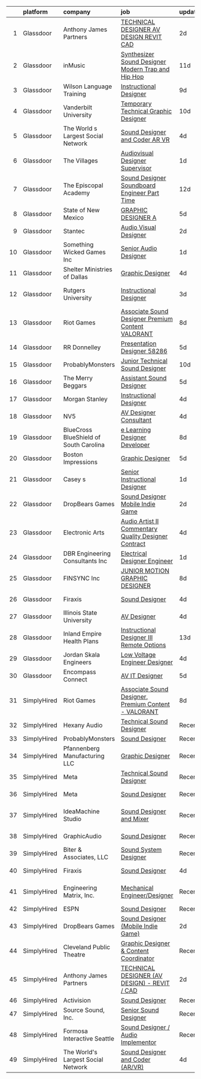 

|    | platform    | company                                | job                                                                                                                                                                                                                                                                                                                                                                                                                                                                                                                                                                                                                                                                                                                                                                                                                                                                                                                                                                       | update_time   | location              |
|---:|:------------|:---------------------------------------|:--------------------------------------------------------------------------------------------------------------------------------------------------------------------------------------------------------------------------------------------------------------------------------------------------------------------------------------------------------------------------------------------------------------------------------------------------------------------------------------------------------------------------------------------------------------------------------------------------------------------------------------------------------------------------------------------------------------------------------------------------------------------------------------------------------------------------------------------------------------------------------------------------------------------------------------------------------------------------|:--------------|:----------------------|
|  1 | Glassdoor   | Anthony James Partners                 | [TECHNICAL DESIGNER  AV DESIGN    REVIT   CAD](https://www.glassdoor.com/partner/jobListing.htm?pos=104&ao=1110586&s=58&guid=00000183736ea2c59239db0b6cd44970&src=GD_JOB_AD&t=SR&vt=w&ea=1&cs=1_26cbaf56&cb=1664088974576&jobListingId=1008156846454&cpc=56C4EA4A1A191A49&jrtk=3-0-1gdpmt8sc2p8m001-1gdpmt8svgahs800-4e4ff46551c44c9c--6NYlbfkN0DROSrv34Jk2zQhZijQsDnd00-vWfWRvGJlNk1lx3O-5QfQfbpW_0r-xuzy2v8bRwWw0oGxG2t78MdhC3nOHI-NaeHjZZliCwloy-0CbQbt5uvWw06Fsc-wswcl8olXaKl5kSW5p2vfYg7ckq1YZW2h7bZfy5rgSSg7mekuHgE44keEqzyC49geS7e1C6vRje6cfrLsAiVlnhcHjeNZSYvOaebGRZdzSYxCyxK4BrGe8yYBaPUQ5vkAM63ZfPKbn53XY00TAShIzlP6nXeZjBQ0bfqv8TCOX5MWNE-XbwyUyyyOgclQlpBmgnD5cu_xv5gmYZp9YjfUqsOQPi-EAJ0z5K1beeVFTg2_fbMqAEVsk5OuMBs2gLgtg7T1Q_lEeOdT_zUNpzkArP4dUgL3AL4c7uGHWYaJEO0Lv4xGykDWkdLXTNyk2t_PMa5S-WkSY9kmKB2J1E9uVa5SZEhcZ48672pwONzBosMdfNFeezYhv9ecFt4kNlubeMhVN_IGaI1HveMXIvWJ5w%3D%3D)                                                                       | 2d            | Remote                |
|  2 | Glassdoor   | inMusic                                | [Synthesizer Sound Designer   Modern Trap and Hip Hop](https://www.glassdoor.com/partner/jobListing.htm?pos=108&ao=1136043&s=58&guid=00000183736ea2c59239db0b6cd44970&src=GD_JOB_AD&t=SR&vt=w&cs=1_a9d31558&cb=1664088974576&jobListingId=1008138172762&jrtk=3-0-1gdpmt8sc2p8m001-1gdpmt8svgahs800-ceb38f3a94f4f8a8-)                                                                                                                                                                                                                                                                                                                                                                                                                                                                                                                                                                                                                                                     | 11d           | Remote                |
|  3 | Glassdoor   | Wilson Language Training               | [Instructional Designer](https://www.glassdoor.com/partner/jobListing.htm?pos=128&ao=1136043&s=58&guid=00000183736ea2c59239db0b6cd44970&src=GD_JOB_AD&t=SR&vt=w&cs=1_008b0213&cb=1664088974578&jobListingId=1008143778407&jrtk=3-0-1gdpmt8sc2p8m001-1gdpmt8svgahs800-162e40f75f43b1da-)                                                                                                                                                                                                                                                                                                                                                                                                                                                                                                                                                                                                                                                                                   | 9d            | Oxford, MA            |
|  4 | Glassdoor   | Vanderbilt University                  | [Temporary Technical  Graphic Designer](https://www.glassdoor.com/partner/jobListing.htm?pos=120&ao=1136043&s=58&guid=00000183736ea2c59239db0b6cd44970&src=GD_JOB_AD&t=SR&vt=w&cs=1_335f0fa2&cb=1664088974577&jobListingId=1008140464866&jrtk=3-0-1gdpmt8sc2p8m001-1gdpmt8svgahs800-70d2271191960e86-)                                                                                                                                                                                                                                                                                                                                                                                                                                                                                                                                                                                                                                                                    | 10d           | Nashville, TN         |
|  5 | Glassdoor   | The World s Largest Social Network     | [Sound Designer and Coder  AR VR ](https://www.glassdoor.com/partner/jobListing.htm?pos=105&ao=1110586&s=58&guid=00000183736ea2c59239db0b6cd44970&src=GD_JOB_AD&t=SR&vt=w&ea=1&cs=1_6f7dd8d0&cb=1664088974576&jobListingId=1008152609369&cpc=47CFDC01B3F81FAC&jrtk=3-0-1gdpmt8sc2p8m001-1gdpmt8svgahs800-029dde3cb01d40f9--6NYlbfkN0DSgjPPcnEdvoK3uuxfISLALE6pB1FR7YSHOr_tSg5_QGIhoz_2VqUepdcKLBLI_zTYRTCT7JhMtsmiv5PZwdrfXc8C4oM_RsvOagtdCEtGSYYV8ryZTvSjsACElXiS5yq4SlRNZf23SMXNWOZHNwPA3maQ5tSxRZdryo6dILgpzpOp2QwpDoaufEFNmJQhuvAkjv42EA39Ish_5XYi5nuX0alaOrJ0Cycisa5hECvcoj4X84rZyXMf4ahVsgOuNaoygqspKYCBhRO8EquzQMTauA2EFscozgCQ47ttOLD21E87m9NiEdBVpdOfZD6ufPeaa8xI47-Dy3OC3SDS8dIYNKcQMbt6DKknhBLH9Oim7jwPLEel57rY04P88h49pYNpoDFwuIbd8RQy0XBuNqOiQbhgXTf7EN78nXDL0pd8e_af0mE-by15k2LdodxEWC9EEicu3U3uWi1uvh5SnkOU3zzdjP3HLrsp8oLCyDVKRsuiYl6zMkNM_Xxi5Q6EnklFoepkHcyP2vW7KydukvOQPAWfm7zHnLM79UIxxm2D1e4VY9CdC0o0xxUJuAbJ84W1hPFJ-JmX9PKz4l4ROHIzMpmLpVOtktc%3D) | 4d            | Boston, MA            |
|  6 | Glassdoor   | The Villages                           | [Audiovisual Designer   Supervisor](https://www.glassdoor.com/partner/jobListing.htm?pos=114&ao=1136043&s=58&guid=00000183736ea2c59239db0b6cd44970&src=GD_JOB_AD&t=SR&vt=w&ea=1&cs=1_e9171c51&cb=1664088974577&jobListingId=1008158996138&jrtk=3-0-1gdpmt8sc2p8m001-1gdpmt8svgahs800-e47d08ead2132769-)                                                                                                                                                                                                                                                                                                                                                                                                                                                                                                                                                                                                                                                                   | 1d            | The Villages, FL      |
|  7 | Glassdoor   | The Episcopal Academy                  | [Sound Designer  Soundboard Engineer  Part Time ](https://www.glassdoor.com/partner/jobListing.htm?pos=118&ao=1136043&s=58&guid=00000183736ea2c59239db0b6cd44970&src=GD_JOB_AD&t=SR&vt=w&ea=1&cs=1_878803e9&cb=1664088974577&jobListingId=1008134158666&jrtk=3-0-1gdpmt8sc2p8m001-1gdpmt8svgahs800-42249c09ee087c0a-)                                                                                                                                                                                                                                                                                                                                                                                                                                                                                                                                                                                                                                                     | 12d           | Newtown Square, PA    |
|  8 | Glassdoor   | State of New Mexico                    | [GRAPHIC DESIGNER A](https://www.glassdoor.com/partner/jobListing.htm?pos=117&ao=1136043&s=58&guid=00000183736ea2c59239db0b6cd44970&src=GD_JOB_AD&t=SR&vt=w&cs=1_61e94e74&cb=1664088974577&jobListingId=1008149603623&jrtk=3-0-1gdpmt8sc2p8m001-1gdpmt8svgahs800-82917d91b788200d-)                                                                                                                                                                                                                                                                                                                                                                                                                                                                                                                                                                                                                                                                                       | 5d            | Albuquerque, NM       |
|  9 | Glassdoor   | Stantec                                | [Audio Visual Designer](https://www.glassdoor.com/partner/jobListing.htm?pos=123&ao=1136043&s=58&guid=00000183736ea2c59239db0b6cd44970&src=GD_JOB_AD&t=SR&vt=w&cs=1_4cb2eb6f&cb=1664088974578&jobListingId=1008157688889&jrtk=3-0-1gdpmt8sc2p8m001-1gdpmt8svgahs800-1b74158e07fa3832-)                                                                                                                                                                                                                                                                                                                                                                                                                                                                                                                                                                                                                                                                                    | 2d            | Seattle, WA           |
| 10 | Glassdoor   | Something Wicked Games Inc             | [Senior Audio Designer](https://www.glassdoor.com/partner/jobListing.htm?pos=111&ao=1136043&s=58&guid=00000183736ea2c59239db0b6cd44970&src=GD_JOB_AD&t=SR&vt=w&ea=1&cs=1_c76750a9&cb=1664088974577&jobListingId=1008158660181&jrtk=3-0-1gdpmt8sc2p8m001-1gdpmt8svgahs800-0e33420d3915cea8-)                                                                                                                                                                                                                                                                                                                                                                                                                                                                                                                                                                                                                                                                               | 1d            | Remote                |
| 11 | Glassdoor   | Shelter Ministries of Dallas           | [Graphic Designer](https://www.glassdoor.com/partner/jobListing.htm?pos=115&ao=1136043&s=58&guid=00000183736ea2c59239db0b6cd44970&src=GD_JOB_AD&t=SR&vt=w&ea=1&cs=1_80f94a34&cb=1664088974577&jobListingId=1008151278802&jrtk=3-0-1gdpmt8sc2p8m001-1gdpmt8svgahs800-8f87ac40994264ce-)                                                                                                                                                                                                                                                                                                                                                                                                                                                                                                                                                                                                                                                                                    | 4d            | Dallas, TX            |
| 12 | Glassdoor   | Rutgers University                     | [Instructional Designer](https://www.glassdoor.com/partner/jobListing.htm?pos=130&ao=1136043&s=58&guid=00000183736ea2c59239db0b6cd44970&src=GD_JOB_AD&t=SR&vt=w&cs=1_6d8487ac&cb=1664088974579&jobListingId=1008154709159&jrtk=3-0-1gdpmt8sc2p8m001-1gdpmt8svgahs800-856a8b5170d63ff0-)                                                                                                                                                                                                                                                                                                                                                                                                                                                                                                                                                                                                                                                                                   | 3d            | New Brunswick, NJ     |
| 13 | Glassdoor   | Riot Games                             | [Associate Sound Designer  Premium Content   VALORANT](https://www.glassdoor.com/partner/jobListing.htm?pos=107&ao=1136043&s=58&guid=00000183736ea2c59239db0b6cd44970&src=GD_JOB_AD&t=SR&vt=w&ea=1&cs=1_7b76fcb4&cb=1664088974576&jobListingId=1008145203524&jrtk=3-0-1gdpmt8sc2p8m001-1gdpmt8svgahs800-bf4ac2655378ccc9-)                                                                                                                                                                                                                                                                                                                                                                                                                                                                                                                                                                                                                                                | 8d            | Los Angeles, CA       |
| 14 | Glassdoor   | RR Donnelley                           | [Presentation Designer   58286](https://www.glassdoor.com/partner/jobListing.htm?pos=106&ao=1110586&s=58&guid=00000183736ea2c59239db0b6cd44970&src=GD_JOB_AD&t=SR&vt=w&ea=1&cs=1_0d197bf2&cb=1664088974576&jobListingId=1008148987590&cpc=AC285F3A3ECA6BB0&jrtk=3-0-1gdpmt8sc2p8m001-1gdpmt8svgahs800-7a374cff5f31982e--6NYlbfkN0AD6XRjWzGsYkgq3cP_nmG8Ct3d_1eRbAqPP9NkOlY20LIafsXd39kZCKTtq2QNTOVtztm37tXTSo8JB8qE9EV_Z2JVcCwtxqR5Z7sJKH4eAFtwK65xAsr3gv2B6EKCI-tCP7k5wMtuwSnhRnxQWtbgNAY2RVfseAmHviReWiBj0CffW9oW_s9HH0RoqXI5JtatLsSWZSpLE1rc1vVDYFPSh7KgBqla-Ke3vMpX91fWfX2_wh5MVSmvQHSRkRFDeIDeVO5wktnVC7sqcLgwvvUuRi-WZiQxLLlH7F8nfXpMH0efSLccC7UcyyOdczM8GRJsxE9cM-fKjZl821jj2gNjkZulLvmLpgDR_msttKFmFfGoUVySIrQByl1YmqSUa9NvfRZYCoUxhCMOd7AQEnEYVTMNZEjh3MYUnsbCrl4hRqEplJtaMM3U_ghrzj-8Ope-x8yorsjoeqpQTiCE1saz-AmIz268_gmaGMAWIuy-rcbw7_KZD_nE-ehOgcoTlAhuyh2bMIfiMzvmvxscgsSg)                                                                                  | 5d            | Phoenix, AZ           |
| 15 | Glassdoor   | ProbablyMonsters                       | [Junior Technical Sound Designer](https://www.glassdoor.com/partner/jobListing.htm?pos=110&ao=1136043&s=58&guid=00000183736ea2c59239db0b6cd44970&src=GD_JOB_AD&t=SR&vt=w&cs=1_2a56d763&cb=1664088974577&jobListingId=1008140385415&jrtk=3-0-1gdpmt8sc2p8m001-1gdpmt8svgahs800-f3beb6d3f2e606d8-)                                                                                                                                                                                                                                                                                                                                                                                                                                                                                                                                                                                                                                                                          | 10d           | Bellevue, WA          |
| 16 | Glassdoor   | The Merry Beggars                      | [Assistant Sound Designer](https://www.glassdoor.com/partner/jobListing.htm?pos=101&ao=1110586&s=58&guid=00000183736ea2c59239db0b6cd44970&src=GD_JOB_AD&t=SR&vt=w&ea=1&cs=1_1077d1f7&cb=1664088974576&jobListingId=1008149306143&cpc=AC285F3A3ECA6BB0&jrtk=3-0-1gdpmt8sc2p8m001-1gdpmt8svgahs800-04f00acba78acd55--6NYlbfkN0BBGG9LMNqL16EzDx9S3nKk4b6IwprgSJginr0DZD_oW3LpRtTNiygcE9IfHm5Gb9slpjT-UzFBGnIkfkE5vHD__58gsgAsgjAKlwWhzdKilxMWIOFSNG73XbKSiSbhgd5gieRThxTsLn8DF-uisYywGFmbEBQQBOKMw59W_wQHg9VqHqJ83qLbDEY5qqWKt8rQacX5u7Zncs7JIa-85h829Ydl0OmNqQFcfIB6-sdSCATyqzFkZuYZ4Ea3HTXCQqruqDQ54ScNWqlDB58lvaSe9hNpUJuJhQPZeZ1OTi1KUHs__8O2jScrbP-xEVmfQaSP9s3U24FG1FJzEQlfCaswr9IXZ1n_8u0QAOq_pvUrE6E3637G_OQnLJQ8LVACS91VkKY17Cd1uu-8cmIh1JOAjopk1WM0YNR6XmxmT281dN5uXwRN15CGZfj5umKRWPqrdBhroQ1veYqpRJMytuu8cjTvOamzLrdUyfJ4X_etICKol0F54BFhW9SAR62m1Ic%3D)                                                                                                         | 5d            | Remote                |
| 17 | Glassdoor   | Morgan Stanley                         | [Instructional Designer](https://www.glassdoor.com/partner/jobListing.htm?pos=113&ao=1136043&s=58&guid=00000183736ea2c59239db0b6cd44970&src=GD_JOB_AD&t=SR&vt=w&cs=1_0e2541c2&cb=1664088974577&jobListingId=1008151700219&jrtk=3-0-1gdpmt8sc2p8m001-1gdpmt8svgahs800-a5d98e9864a94ff4-)                                                                                                                                                                                                                                                                                                                                                                                                                                                                                                                                                                                                                                                                                   | 4d            | New York, NY          |
| 18 | Glassdoor   | NV5                                    | [AV Designer Consultant](https://www.glassdoor.com/partner/jobListing.htm?pos=121&ao=1136043&s=58&guid=00000183736ea2c59239db0b6cd44970&src=GD_JOB_AD&t=SR&vt=w&cs=1_0f1918e8&cb=1664088974580&jobListingId=1008150452565&jrtk=3-0-1gdpmt8sc2p8m001-1gdpmt8svgahs800-9c0c371829eb49b0-)                                                                                                                                                                                                                                                                                                                                                                                                                                                                                                                                                                                                                                                                                   | 4d            | Chester, OH           |
| 19 | Glassdoor   | BlueCross BlueShield of South Carolina | [e Learning Designer Developer](https://www.glassdoor.com/partner/jobListing.htm?pos=124&ao=1136043&s=58&guid=00000183736ea2c59239db0b6cd44970&src=GD_JOB_AD&t=SR&vt=w&cs=1_3d613bdc&cb=1664088974578&jobListingId=1008145516968&jrtk=3-0-1gdpmt8sc2p8m001-1gdpmt8svgahs800-9452b3a012cab7e5-)                                                                                                                                                                                                                                                                                                                                                                                                                                                                                                                                                                                                                                                                            | 8d            | Columbia, SC          |
| 20 | Glassdoor   | Boston Impressions                     | [Graphic Designer](https://www.glassdoor.com/partner/jobListing.htm?pos=102&ao=1110586&s=58&guid=00000183736ea2c59239db0b6cd44970&src=GD_JOB_AD&t=SR&vt=w&ea=1&cs=1_0ded0174&cb=1664088974576&jobListingId=1008148895626&cpc=C5C93DE40C8A001B&jrtk=3-0-1gdpmt8sc2p8m001-1gdpmt8svgahs800-b5f0e617ae5b8d8e--6NYlbfkN0BKgzQyzTF1Q9mOsR1amaS-juVGLjHt5Cdom-gEF9y-xaA6VVL5_C6wMk-3egYEcgTTFFx-0f60Xe7e3xDMxH4TrdRL08vSJ5a8UIS-EUvx3xaZWj0jOb-8RZBn_-K8s_I_kF5AolceY-606WGn-yQcMVI30szcOMs_HybID34AjoEyUmlQj_OSjlyJZnH5fNrqjZTc97yDFPzoUzU7S9_hy9IkcPSOpl5Ug_NiHnOM6TWpWCSHhWmCuU4_9Ki3pygs-Jw7mIRC1N2S-fGbBneKnu9Ny_vMX4GGO-IbOc6j1KlGj_iambatm9AOhi2kZNYVaPGDEvIFLAsU_pnFBaoS2kfWsmclxfv9nElo1jt3psBHiWkTCIAhQs9JTpeiDu77_vrCkgt375JauOdJ-eDkkdIF-WUD0GsgRKomKwaW6JM3vICh6nmkgrI6T7BJOWyw4PMeoGpCivMf9gA8XJX7VyHd0A7wj70St4gyk5DD5i5DxN342tDhzjq4FvWBkhWE00gxxoocBcZdkvpZ5KYk)                                                                                               | 5d            | Nashua, NH            |
| 21 | Glassdoor   | Casey s                                | [Senior Instructional Designer](https://www.glassdoor.com/partner/jobListing.htm?pos=125&ao=1136043&s=58&guid=00000183736ea2c59239db0b6cd44970&src=GD_JOB_AD&t=SR&vt=w&cs=1_b4e6f273&cb=1664088974578&jobListingId=1008158977451&jrtk=3-0-1gdpmt8sc2p8m001-1gdpmt8svgahs800-6e5988ee104c4219-)                                                                                                                                                                                                                                                                                                                                                                                                                                                                                                                                                                                                                                                                            | 1d            | Ankeny, IA            |
| 22 | Glassdoor   | DropBears Games                        | [Sound Designer  Mobile Indie Game ](https://www.glassdoor.com/partner/jobListing.htm?pos=103&ao=1110586&s=58&guid=00000183736ea2c59239db0b6cd44970&src=GD_JOB_AD&t=SR&vt=w&ea=1&cs=1_d2a62666&cb=1664088974576&jobListingId=1008156551199&cpc=FA84DF7EA1EC2398&jrtk=3-0-1gdpmt8sc2p8m001-1gdpmt8svgahs800-e000485cd2db04a3--6NYlbfkN0BTy4Vq3kUv-8E8fBOrhZt-7WJQYqv7u2ur6JnxlE7nq_aQtV-qQ9P-F7lfPTExQCKIpCDlC4Am6tHb_XRGt3gN7hT3WEgRAVy-FWbT6GMcuzzJyiehWziTD0BOpU5s7cYKhcVCjcXptGenQlmHgNO3sYwXqL00uzQ3FsSP0D0dv4eATvGQvuKlxq8S9MCSY2Y7RwnYCD1IvmUEONX9ue26wRYvH-_xeYIR9EJhWEpf_ygMZ44sjI2FGX6bS9Vkyfg1HzCj2pPRbUdyFS7S1cbDfoGmeLlRnd5-gNu3RMbaCuN8DOISBhGjdfKDqy_ikTMaubxdBfEXXlRT5yEO-wnvpyGcIYFb-zmITGdSUf0O7w5jRLjvCh_WnWnFDRFPcf08tTJLabuWdGzsJ5xfGPVGnsFjPsuo9t754ylZ_w1rRWlnv8ReqUT8Q9c0E7gLvLnAH0bahUNoVKHOuJcBaRnhP83Db3UMtkqPWmtwGIYsTOsFE8T4FW1X3F-lOTmvga1yERrnBI4Hm0Jc7pe8RW3M)                                                                             | 2d            | Remote                |
| 23 | Glassdoor   | Electronic Arts                        | [Audio Artist II   Commentary Quality Designer  Contract ](https://www.glassdoor.com/partner/jobListing.htm?pos=119&ao=1136043&s=58&guid=00000183736ea2c59239db0b6cd44970&src=GD_JOB_AD&t=SR&vt=w&cs=1_0a53f8ad&cb=1664088974577&jobListingId=1008151770809&jrtk=3-0-1gdpmt8sc2p8m001-1gdpmt8svgahs800-599f65997f229a79-)                                                                                                                                                                                                                                                                                                                                                                                                                                                                                                                                                                                                                                                 | 4d            | Orlando, FL           |
| 24 | Glassdoor   | DBR Engineering Consultants  Inc       | [Electrical Designer  Engineer](https://www.glassdoor.com/partner/jobListing.htm?pos=126&ao=1136043&s=58&guid=00000183736ea2c59239db0b6cd44970&src=GD_JOB_AD&t=SR&vt=w&ea=1&cs=1_03c6e713&cb=1664088974578&jobListingId=1008159259865&jrtk=3-0-1gdpmt8sc2p8m001-1gdpmt8svgahs800-55a562d90b8f890d-)                                                                                                                                                                                                                                                                                                                                                                                                                                                                                                                                                                                                                                                                       | 1d            | Austin, TX            |
| 25 | Glassdoor   | FINSYNC Inc                            | [JUNIOR MOTION   GRAPHIC DESIGNER](https://www.glassdoor.com/partner/jobListing.htm?pos=112&ao=1136043&s=58&guid=00000183736ea2c59239db0b6cd44970&src=GD_JOB_AD&t=SR&vt=w&ea=1&cs=1_e5a49fa6&cb=1664088974577&jobListingId=1008145128829&jrtk=3-0-1gdpmt8sc2p8m001-1gdpmt8svgahs800-d89296cd693229af-)                                                                                                                                                                                                                                                                                                                                                                                                                                                                                                                                                                                                                                                                    | 8d            | Remote                |
| 26 | Glassdoor   | Firaxis                                | [Sound Designer](https://www.glassdoor.com/partner/jobListing.htm?pos=109&ao=1136043&s=58&guid=00000183736ea2c59239db0b6cd44970&src=GD_JOB_AD&t=SR&vt=w&ea=1&cs=1_ca1c168c&cb=1664088974576&jobListingId=1008151594030&jrtk=3-0-1gdpmt8sc2p8m001-1gdpmt8svgahs800-89621bc380fa3545-)                                                                                                                                                                                                                                                                                                                                                                                                                                                                                                                                                                                                                                                                                      | 4d            | Baltimore, MD         |
| 27 | Glassdoor   | Illinois State University              | [AV Designer](https://www.glassdoor.com/partner/jobListing.htm?pos=116&ao=1136043&s=58&guid=00000183736ea2c59239db0b6cd44970&src=GD_JOB_AD&t=SR&vt=w&cs=1_72b318f0&cb=1664088974577&jobListingId=1008150706820&jrtk=3-0-1gdpmt8sc2p8m001-1gdpmt8svgahs800-0be3df3a718008a4-)                                                                                                                                                                                                                                                                                                                                                                                                                                                                                                                                                                                                                                                                                              | 4d            | Normal, IL            |
| 28 | Glassdoor   | Inland Empire Health Plans             | [Instructional Designer III  Remote Options ](https://www.glassdoor.com/partner/jobListing.htm?pos=129&ao=1136043&s=58&guid=00000183736ea2c59239db0b6cd44970&src=GD_JOB_AD&t=SR&vt=w&cs=1_31e09666&cb=1664088974578&jobListingId=1008132531880&jrtk=3-0-1gdpmt8sc2p8m001-1gdpmt8svgahs800-09507dc291c9bdbc-)                                                                                                                                                                                                                                                                                                                                                                                                                                                                                                                                                                                                                                                              | 13d           | Rancho Cucamonga, CA  |
| 29 | Glassdoor   | Jordan   Skala Engineers               | [Low Voltage Engineer   Designer](https://www.glassdoor.com/partner/jobListing.htm?pos=122&ao=1136043&s=58&guid=00000183736ea2c59239db0b6cd44970&src=GD_JOB_AD&t=SR&vt=w&ea=1&cs=1_4697ce99&cb=1664088974578&jobListingId=1008152572118&jrtk=3-0-1gdpmt8sc2p8m001-1gdpmt8svgahs800-0fa409a8d141ea97-)                                                                                                                                                                                                                                                                                                                                                                                                                                                                                                                                                                                                                                                                     | 4d            | Norcross, GA          |
| 30 | Glassdoor   | Encompass Connect                      | [AV IT Designer](https://www.glassdoor.com/partner/jobListing.htm?pos=127&ao=1136043&s=58&guid=00000183736ea2c59239db0b6cd44970&src=GD_JOB_AD&t=SR&vt=w&ea=1&cs=1_5c9d2c1d&cb=1664088974578&jobListingId=1008149126799&jrtk=3-0-1gdpmt8sc2p8m001-1gdpmt8svgahs800-f19dad88e9a85cdf-)                                                                                                                                                                                                                                                                                                                                                                                                                                                                                                                                                                                                                                                                                      | 5d            | Elk Grove Village, IL |
| 31 | SimplyHired | Riot Games                             | [Associate Sound Designer, Premium Content - VALORANT](https://www.simplyhired.com/job/gJwmeOxVBaqaD6KmYSRxxawueqYT0SFmiBJg6tbjIOqXQ4QbSQI2xw?q=sound+designer)                                                                                                                                                                                                                                                                                                                                                                                                                                                                                                                                                                                                                                                                                                                                                                                                           | 8d            | Los Angeles, CA       |
| 32 | SimplyHired | Hexany Audio                           | [Technical Sound Designer](https://www.simplyhired.com/job/iD9HzTTZ2IYC2pBE2fqT2eCkfmWXGaM5qD7yfsUft_olx4lh9pYVaw?q=sound+designer)                                                                                                                                                                                                                                                                                                                                                                                                                                                                                                                                                                                                                                                                                                                                                                                                                                       | Recently      | Bell Gardens, CA      |
| 33 | SimplyHired | ProbablyMonsters                       | [Sound Designer](https://www.simplyhired.com/job/xVZJO_x3JeDs2LzkkChu67VPgLeiK5h9tRK2JmP1MyniH3CkM-Yu_A?q=sound+designer)                                                                                                                                                                                                                                                                                                                                                                                                                                                                                                                                                                                                                                                                                                                                                                                                                                                 | Recently      | Bellevue, WA          |
| 34 | SimplyHired | Pfannenberg Manufacturing LLC          | [Graphic Designer](https://www.simplyhired.com/job/eAQh0BnP_VfSJEX4vFH_cC2uJOdwE6XReAdesAQneAb4Q-ioZBCl_g?q=sound+designer)                                                                                                                                                                                                                                                                                                                                                                                                                                                                                                                                                                                                                                                                                                                                                                                                                                               | Recently      | Lancaster, NY         |
| 35 | SimplyHired | Meta                                   | [Technical Sound Designer](https://www.simplyhired.com/job/oco7H6Ee0Yxz6K9VIiOUQp7tKcmX8AQ3dqDzLrGeud9lf03NDEY6mg?q=sound+designer)                                                                                                                                                                                                                                                                                                                                                                                                                                                                                                                                                                                                                                                                                                                                                                                                                                       | Recently      | Remote                |
| 36 | SimplyHired | Meta                                   | [Sound Designer](https://www.simplyhired.com/job/B9jC5ZTtxgxvAo0pHZYEFQSV4L3HIbn0ieWkkGRZxYJtVOoKOsaAXg?q=sound+designer)                                                                                                                                                                                                                                                                                                                                                                                                                                                                                                                                                                                                                                                                                                                                                                                                                                                 | Recently      | Remote +3 locations   |
| 37 | SimplyHired | IdeaMachine Studio                     | [Sound Designer and Mixer](https://www.simplyhired.com/job/3_cnKWbKCzfz8K406esix9aXeGkS2iLw6vp3jwYHfDLUWBO0TV9GDQ?q=sound+designer)                                                                                                                                                                                                                                                                                                                                                                                                                                                                                                                                                                                                                                                                                                                                                                                                                                       | Recently      | San Francisco, CA     |
| 38 | SimplyHired | GraphicAudio                           | [Sound Designer](https://www.simplyhired.com/job/mkNe1-Yl_daW_vFnBGDL1JzxBa80kymLOfH4l8TvM9ifAvxRJhmcjw?q=sound+designer)                                                                                                                                                                                                                                                                                                                                                                                                                                                                                                                                                                                                                                                                                                                                                                                                                                                 | Recently      | Derwood, MD           |
| 39 | SimplyHired | Biter & Associates, LLC                | [Sound System Designer](https://www.simplyhired.com/job/pO5Sa53ShB-3jOChVp2NEPkLlNWMjCTpAprXs-rnPrOGsxdx0nYLpA?q=sound+designer)                                                                                                                                                                                                                                                                                                                                                                                                                                                                                                                                                                                                                                                                                                                                                                                                                                          | Recently      | Addison, TX           |
| 40 | SimplyHired | Firaxis                                | [Sound Designer](https://www.simplyhired.com/job/6bayaxdkIxyXpDPD0fQ2JWKlxCzNkrJBulhqCT7tkE9T5bFBvngAcg?q=sound+designer)                                                                                                                                                                                                                                                                                                                                                                                                                                                                                                                                                                                                                                                                                                                                                                                                                                                 | 4d            | Baltimore, MD         |
| 41 | SimplyHired | Engineering Matrix, Inc.               | [Mechanical Engineer/Designer](https://www.simplyhired.com/job/hk51OfcCY6YnaRrc-hzS52b7R0FAKCTtic6EsbjNC6CPNxQ4qzTgOg?q=sound+designer)                                                                                                                                                                                                                                                                                                                                                                                                                                                                                                                                                                                                                                                                                                                                                                                                                                   | Recently      | Saint Petersburg, FL  |
| 42 | SimplyHired | ESPN                                   | [Sound Designer](https://www.simplyhired.com/job/-pQTL77CSRSoogkAPIImoniIHQxPXM21wAqOE09JhGOiN3sPS6ZjRg?q=sound+designer)                                                                                                                                                                                                                                                                                                                                                                                                                                                                                                                                                                                                                                                                                                                                                                                                                                                 | Recently      | Bristol, CT           |
| 43 | SimplyHired | DropBears Games                        | [Sound Designer (Mobile Indie Game)](https://www.simplyhired.com/job/u10DPd8F6OtgJhl6PPKB72QOHSL-OfuIrEicQu4dIKiVUnKlApC5UQ?q=sound+designer)                                                                                                                                                                                                                                                                                                                                                                                                                                                                                                                                                                                                                                                                                                                                                                                                                             | 2d            | Remote                |
| 44 | SimplyHired | Cleveland Public Theatre               | [Graphic Designer & Content Coordinator](https://www.simplyhired.com/job/qQIJcx0HLDCJZdq7ujBDqivOHusAAGyqj-2r8VZ2KC__bBHXu7GpEg?q=sound+designer)                                                                                                                                                                                                                                                                                                                                                                                                                                                                                                                                                                                                                                                                                                                                                                                                                         | Recently      | Cleveland, OH         |
| 45 | SimplyHired | Anthony James Partners                 | [TECHNICAL DESIGNER (AV DESIGN) - REVIT / CAD](https://www.simplyhired.com/job/Fz-SaLbARobE2KU0zFvTjqIpya80vu5IKFae-Jz-yN4-G-E6HnIJIg?q=sound+designer)                                                                                                                                                                                                                                                                                                                                                                                                                                                                                                                                                                                                                                                                                                                                                                                                                   | 2d            | Remote                |
| 46 | SimplyHired | Activision                             | [Sound Designer](https://www.simplyhired.com/job/i7qlcqa6pP-srEpgyNNEjRvZmW5tDc8R6vUqXUq0hP94Ee2Cl5AgeQ?q=sound+designer)                                                                                                                                                                                                                                                                                                                                                                                                                                                                                                                                                                                                                                                                                                                                                                                                                                                 | Recently      | Austin, TX            |
| 47 | SimplyHired | Source Sound, Inc.                     | [Senior Sound Designer](https://www.simplyhired.com/job/mw3datBFZnSnzm3SFniNFlYC60OHbjYX1kgvM61bk-lO-0QBaaabnQ?q=sound+designer)                                                                                                                                                                                                                                                                                                                                                                                                                                                                                                                                                                                                                                                                                                                                                                                                                                          | Recently      | Remote                |
| 48 | SimplyHired | Formosa Interactive Seattle            | [Sound Designer / Audio Implementor](https://www.simplyhired.com/job/vlF4rzpIgemNyADbSUoWC36FtYYh2ouWspqfTFtuxzveh07-6RCwmg?q=sound+designer)                                                                                                                                                                                                                                                                                                                                                                                                                                                                                                                                                                                                                                                                                                                                                                                                                             | Recently      | Seattle, WA           |
| 49 | SimplyHired | The World's Largest Social Network     | [Sound Designer and Coder (AR/VR)](https://www.simplyhired.com/job/PLWXmU92b0t5RBpxuYDBAtnZhSnLITuixAyAB7n1mO28SF0jh2WuVA?q=sound+designer)                                                                                                                                                                                                                                                                                                                                                                                                                                                                                                                                                                                                                                                                                                                                                                                                                               | 4d            | Baltimore, MD         |